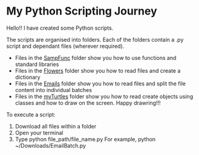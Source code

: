 # My Python Scripting Journey

Hello!! I have created some Python scripts.

The scripts are organised into folders. Each of the folders contain a .py script and dependant files (wherever required).

* Files in the [SampFunc](SampFunc) folder show you how to use functions and standard libraries
* Files in the [Flowers](Flowers) folder show you how to read files and create a dictionary
* Files in the [Emails](Emails) folder show you how to read files and split the file content into individual batches
* Files in the [myTurtles](myTurtles) folder show you how to read create objects using classes and how to draw on the screen. Happy drawring!!!

To execute a script:
1. Download all files within a folder
2. Open your terminal
3. Type python file_path/file_name.py For example, python ~/Downloads/EmailBatch.py
